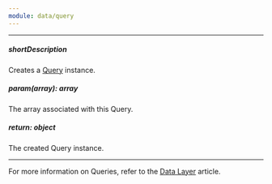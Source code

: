 ```yaml
---
module: data/query
---
```

---
##### shortDescription
Creates a [Query](/api-reference/30%20Data%20Layer/Query '/Documentation/ApiReference/Data_Layer/Query/') instance.

##### param(array): array
The array associated with this Query.

##### return: object
The created Query instance.

---
For more information on Queries, refer to the [Data Layer](/concepts/30%20Data%20Layer/5%20Data%20Layer/6%20Query%20Concept.md '/Documentation/Guide/Data_Layer/Data_Layer/#Query_Concept') article.